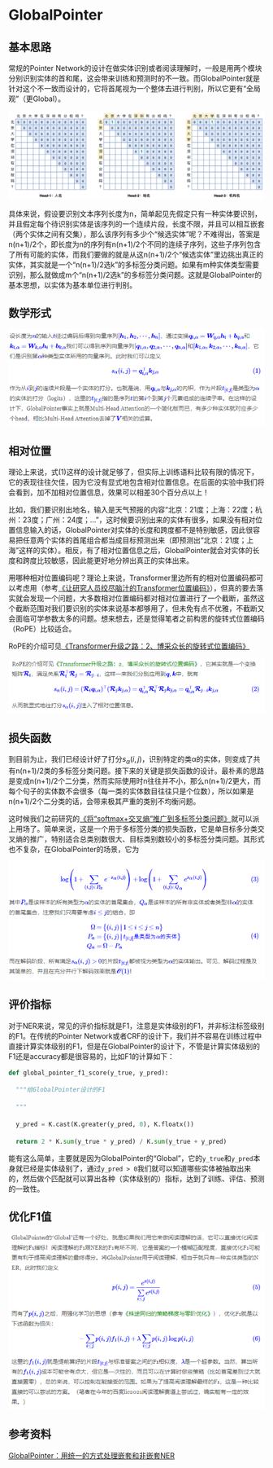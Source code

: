 # GlobalPointer

## 基本思路

常规的Pointer Network的设计在做实体识别或者阅读理解时，一般是用两个模块分别识别实体的首和尾，这会带来训练和预测时的不一致。而GlobalPointer就是针对这个不一致而设计的，它将首尾视为一个整体去进行判别，所以它更有“全局观”（更Global）。

![](image/image.png)

具体来说，假设要识别文本序列长度为n，简单起见先假定只有一种实体要识别，并且假定每个待识别实体是该序列的一个连续片段，长度不限，并且可以相互嵌套（两个实体之间有交集），那么该序列有多少个“候选实体”呢？不难得出，答案是n(n+1)/2个，即长度为n的序列有n(n+1)/2个不同的连续子序列，这些子序列包含了所有可能的实体，而我们要做的就是从这n(n+1)/2个“候选实体”里边挑出真正的实体，其实就是一个“n(n+1)/2选k”的多标签分类问题。如果有m种实体类型需要识别，那么就做成m个“n(n+1)/2选k”的多标签分类问题。这就是GlobalPointer的基本思想，以实体为基本单位进行判别。


## 数学形式

![](image/image_1.png)

## 相对位置

理论上来说，式(1)这样的设计就足够了，但实际上训练语料比较有限的情况下，它的表现往往欠佳，因为它没有显式地包含相对位置信息。在后面的实验中我们将会看到，加不加相对位置信息，效果可以相差30个百分点以上！

比如，我们要识别出地名，输入是天气预报的内容“北京：21度；上海：22度；杭州：23度；广州：24度；...”，这时候要识别出来的实体有很多，如果没有相对位置信息输入的话，GlobalPointer对实体的长度和跨度都不是特别敏感，因此很容易把任意两个实体的首尾组合都当成目标预测出来（即预测出“北京：21度；上海”这样的实体）。相反，有了相对位置信息之后，GlobalPointer就会对实体的长度和跨度比较敏感，因此能更好地分辨出真正的实体出来。

用哪种相对位置编码呢？理论上来说，Transformer里边所有的相对位置编码都可以考虑用（参考[《让研究人员绞尽脑汁的Transformer位置编码》](https://kexue.fm/archives/8130)），但真的要去落实就会发现一个问题，大多数相对位置编码都对相对位置进行了一个截断，虽然这个截断范围对我们要识别的实体来说基本都够用了，但未免有点不优雅，不截断又会面临可学参数太多的问题。想来想去，还是觉得笔者之前构思的旋转式位置编码（RoPE）比较适合。


RoPE的介绍可见[《Transformer升级之路：2、博采众长的旋转式位置编码》](https://kexue.fm/archives/8265)

![](image/image_2.png)

## 损失函数

到目前为止，我们已经设计好了打分$s_α(i,j)$，识别特定的类α的实体，则变成了共有n(n+1)/2类的多标签分类问题。接下来的关键是损失函数的设计。最朴素的思路是变成n(n+1)/2个二分类，然而实际使用时n往往并不小，那么n(n+1)/2更大，而每个句子的实体数不会很多（每一类的实体数目往往只是个位数），所以如果是n(n+1)/2个二分类的话，会带来极其严重的类别不均衡问题。

这时候我们之前研究的[《将“softmax+交叉熵”推广到多标签分类问题》](https://kexue.fm/archives/7359)就可以派上用场了。简单来说，这是一个用于多标签分类的损失函数，它是单目标多分类交叉熵的推广，特别适合总类别数很大、目标类别数较小的多标签分类问题。其形式也不复杂，在GlobalPointer的场景，它为

![](image/image_3.png)

## 评价指标

对于NER来说，常见的评价指标就是F1，注意是实体级别的F1，并非标注标签级别的F1。在传统的Pointer Network或者CRF的设计下，我们并不容易在训练过程中直接计算实体级别的F1，但是在GlobalPointer的设计下，不管是计算实体级别的F1还是accuracy都是很容易的，比如F1的计算如下：

```python
def global_pointer_f1_score(y_true, y_pred):

  """给GlobalPointer设计的F1

  """

  y_pred = K.cast(K.greater(y_pred, 0), K.floatx())

  return 2 * K.sum(y_true * y_pred) / K.sum(y_true + y_pred)
```


能有这么简单，主要就是因为GlobalPointer的“Global”，它的`y_true`和`y_pred`本身就已经是实体级别了，通过`y_pred > 0`我们就可以知道哪些实体被抽取出来的，然后做个匹配就可以算出各种（实体级别的）指标，达到了训练、评估、预测的一致性。

## 优化F1值

![](image/image_4.png)


## 参考资料

[GlobalPointer：用统一的方式处理嵌套和非嵌套NER](https://kexue.fm/archives/8373)

